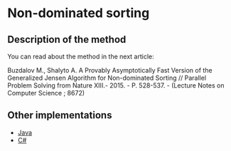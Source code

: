 # Non-dominated sorting

## Description of the method

You can read about the method in the next article:

Buzdalov M., Shalyto A. A Provably Asymptotically Fast Version of the Generalized Jensen Algorithm for Non-dominated Sorting  // Parallel Problem Solving from Nature XIII.- 2015. - P. 528-537. - (Lecture Notes on Computer Science ; 8672)

## Other implementations

* [Java](https://github.com/mbuzdalov/non-dominated-sorting)
* [C#](https://github.com/KernelA/nds)
